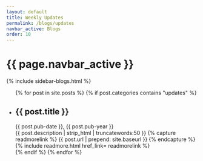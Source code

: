 ```yaml
---
layout: default
title: Weekly Updates
permalink: /blogs/updates
navbar_active: Blogs
order: 10
---
```


<div class="container">
  <div class="row">
    <h1 class="page-title">{{ page.navbar_active }}</h1>
  </div>
  <div class="row">
    <div class="col-sm-12 col-md-3">
      {% include sidebar-blogs.html %}
    </div>
    <div class="col-sm-12 col-md-9 blogs">
      <ul class="posts">
      {% for post in site.posts %}
        {% if post.categories contains "updates" %}
          <li>
            <h2 href="{{ post.url | prepend: site.baseurl }}" class="posts-title">{{ post.title }}</h2>
            <div class="posts-date">{{ post.pub-date }}, {{ post.pub-year }}</div>
              {{ post.description | strip_html | truncatewords:50 }}
              <!-- {{ post.excerpt | strip_html | truncatewords:50 }} -->
              {% capture readmorelink %}
                {{ post.url | prepend: site.baseurl }}
              {% endcapture %}
              {% include readmore.html href_link= readmorelink %}
          </li>
        {% endif %}
      {% endfor %}
      </ul>
    </div>
  </div>
</div>
